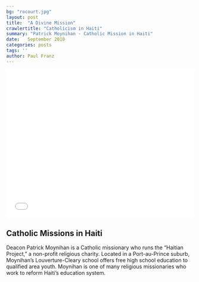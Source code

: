 ```yaml
---
bg: "rocourt.jpg"
layout: post
title:  "A Divine Mission"
crawlertitle: "Catholicism in Haiti"
summary: "Patrick Moynihan - Catholic Mission in Haiti"
date:   September 2010
categories: posts
tags: ''
author: Paul Franz
---
```

<div class="articleVideo">
<iframe src="//player.vimeo.com/video/18927017" width="100%" height="397" frameborder="0" title="A Teacher&#039;s Passion for Change" webkitallowfullscreen mozallowfullscreen allowfullscreen></iframe>
</div>


## Catholic Missions in Haiti

Deacon Patrick Moynihan is a Catholic missionary who runs the “Haitian Project,” a non-profit religious charity. Located in a Port-au-Prince suburb, Moynihan’s Louverture-Cleary school offers free high school education to qualified area youth. Moynihan is one of many religious missionaries who work to reform Haiti’s education system.
